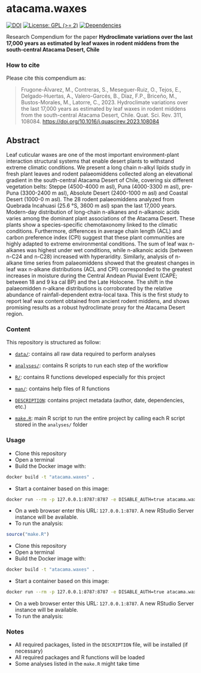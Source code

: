 
<!-- README.md is generated from README.Rmd. Please edit that file -->

# atacama.waxes

<!-- badges: start -->
[![DOI](https://zenodo.org/badge/584162411.svg)](https://doi.org/10.5281/zenodo.15354457)
[![License: GPL (\>=
2)](https://img.shields.io/badge/License-GPL%20%28%3E%3D%202%29-blue.svg)](https://choosealicense.com/licenses/gpl-2.0/)
[![Dependencies](https://img.shields.io/badge/dependencies-2/94-green?style=flat)](#)
<!-- badges: end -->

Research Compendium for the paper **Hydroclimate variations over the
last 17,000 years as estimated by leaf waxes in rodent middens from the
south-central Atacama Desert, Chile**

### How to cite

Please cite this compendium as:

> Frugone-Álvarez, M., Contreras, S., Meseguer-Ruiz, O., Tejos, E.,
> Delgado-Huertas, A., Valero-Garcés, B., Díaz, F.P., Briceño, M.,
> Bustos-Morales, M., Latorre, C., 2023. Hydroclimate variations over
> the last 17,000 years as estimated by leaf waxes in rodent middens
> from the south-central Atacama Desert, Chile. Quat. Sci. Rev. 311,
> 108084. <https://doi.org/10.1016/j.quascirev.2023.108084>

## Abstract

Leaf cuticular waxes are one of the most important environment-plant
interaction structural systems that enable desert plants to withstand
extreme climatic conditions. We present a long chain n-alkyl lipids
study in fresh plant leaves and rodent palaeomiddens collected along an
elevational gradient in the south-central Atacama Desert of Chile,
covering six different vegetation belts: Steppe (4500-4000 m asl), Puna
(4000-3300 m asl), pre-Puna (3300-2400 m asl), Absolute Desert
(2400-1000 m asl) and Coastal Desert (1000-0 m asl). The 28 rodent
palaeomiddens analyzed from Quebrada Incahuasi (25.6 °S, 3600 m asl)
span the last 17,000 years. Modern-day distribution of long-chain
n-alkanes and n-alkanoic acids varies among the dominant plant
associations of the Atacama Desert. These plants show a species-specific
chemotaxonomy linked to the climatic conditions. Furthermore,
differences in average chain length (ACL) and carbon preference index
(CPI) suggest that these plant communities are highly adapted to extreme
environmental conditions. The sum of leaf wax n-alkanes was highest
under wet conditions, while n-alkanoic acids (between n-C24 and n-C28)
increased with hyperaridity. Similarly, analysis of n-alkane time series
from palaeomiddens showed that the greatest changes in leaf wax n-alkane
distributions (ACL and CPI) corresponded to the greatest increases in
moisture during the Central Andean Pluvial Event (CAPE; between 18 and 9
ka cal BP) and the Late Holocene. The shift in the palaeomidden n-alkane
distributions is corroborated by the relative abundance of
rainfall-dependent extra-local taxa. This is the first study to report
leaf wax content obtained from ancient rodent middens, and shows
promising results as a robust hydroclimate proxy for the Atacama Desert
region.

### Content

This repository is structured as follow:

- [`data/`](https://github.com/mat1506/atacama.waxes/tree/master/data):
  contains all raw data required to perform analyses

- [`analyses/`](https://github.com/mat1506/atacama.waxes/tree/master/analyses/):
  contains R scripts to run each step of the workflow

- [`R/`](https://github.com/mat1506/atacama.waxes/tree/master/R):
  contains R functions developed especially for this project

- [`man/`](https://github.com/mat1506/atacama.waxes/tree/master/man):
  contains help files of R functions

- [`DESCRIPTION`](https://github.com/mat1506/atacama.waxes/tree/master/DESCRIPTION):
  contains project metadata (author, date, dependencies, etc.)

- [`make.R`](https://github.com/mat1506/atacama.waxes/tree/master/make.R):
  main R script to run the entire project by calling each R script
  stored in the `analyses/` folder

### Usage

- Clone this repository
- Open a terminal
- Build the Docker image with:

``` sh
docker build -t "atacama.waxes" .
```

- Start a container based on this image:

``` sh
docker run --rm -p 127.0.0.1:8787:8787 -e DISABLE_AUTH=true atacama.waxes
```

- On a web browser enter this URL: `127.0.0.1:8787`. A new RStudio
  Server instance will be available.
- To run the analysis:

``` r
source("make.R")
```

- Clone this repository
- Open a terminal
- Build the Docker image with:

``` sh
docker build -t "atacama.waxes" .
```

- Start a container based on this image:

``` sh
docker run --rm -p 127.0.0.1:8787:8787 -e DISABLE_AUTH=true atacama.waxes
```

- On a web browser enter this URL: `127.0.0.1:8787`. A new RStudio
  Server instance will be available.
- To run the analysis:

### Notes

- All required packages, listed in the `DESCRIPTION` file, will be
  installed (if necessary)
- All required packages and R functions will be loaded
- Some analyses listed in the `make.R` might take time
